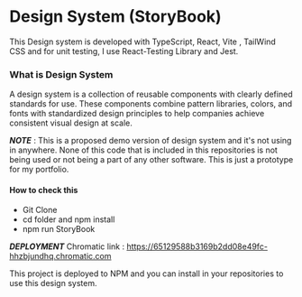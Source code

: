 
# Design System (StoryBook)

This Design system is developed with TypeScript, React, Vite , TailWind CSS and for unit testing, I use React-Testing Library and Jest.

### What is Design System
A design system is a collection of reusable components with clearly defined standards for use. These components combine pattern libraries, colors, and fonts with standardized design principles to help companies achieve consistent visual design at scale.

***NOTE*** : 
This is a proposed demo version of design system and it's not using in anywhere. None of this code that is included in this repositories is not being used or not being a part of any other software. This is just a prototype for my portfolio.

#### How to check this ####

- Git Clone
- cd folder and npm install
- npm run StoryBook

***DEPLOYMENT*** Chromatic link : 
https://65129588b3169b2dd08e49fc-hhzbjundhq.chromatic.com

This project is deployed to NPM and you can install in your repositories to use this design system.



